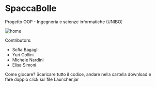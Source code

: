 # SpaccaBolle
 Progetto OOP - Ingegneria e scienze informatiche (UNIBO)
 
 
 
 
 
 
 
 ![home](https://user-images.githubusercontent.com/73821477/130835345-37f8c38d-13b8-403d-baab-57d8e266166f.PNG)









Contributors:
 - Sofia Bagagli
 - Yuri Collini
 - Michele Nardini
 - Elisa Simoni

Come giocare?
Scaricare tutto il codice, andare nella cartella download e fare doppio click sul file Launcher.jar
